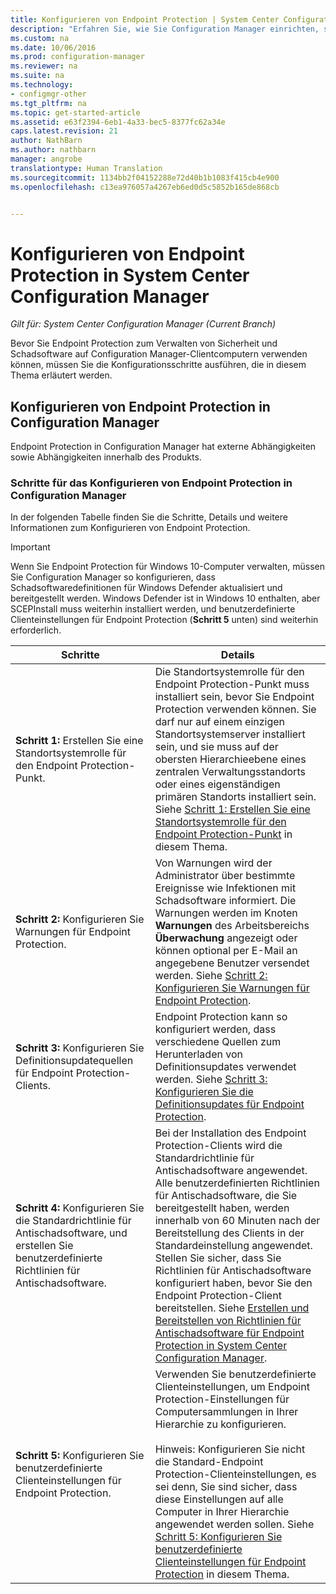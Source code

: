 ```yaml
---
title: Konfigurieren von Endpoint Protection | System Center Configuration Manager
description: "Erfahren Sie, wie Sie Configuration Manager einrichten, sodass Schadsoftwaredefinitionen für Windows Defender aktualisiert und verteilt werden."
ms.custom: na
ms.date: 10/06/2016
ms.prod: configuration-manager
ms.reviewer: na
ms.suite: na
ms.technology:
- configmgr-other
ms.tgt_pltfrm: na
ms.topic: get-started-article
ms.assetid: e63f2394-6eb1-4a33-bec5-8377fc62a34e
caps.latest.revision: 21
author: NathBarn
ms.author: nathbarn
manager: angrobe
translationtype: Human Translation
ms.sourcegitcommit: 1134bb2f04152288e72d40b1b1083f415cb4e900
ms.openlocfilehash: c13ea976057a4267eb6ed0d5c5852b165de868cb


---
```


# <a name="configure-endpoint-protection-in-system-center-configuration-manager"></a>Konfigurieren von Endpoint Protection in System Center Configuration Manager

*Gilt für: System Center Configuration Manager (Current Branch)*

Bevor Sie Endpoint Protection zum Verwalten von Sicherheit und Schadsoftware auf Configuration Manager-Clientcomputern verwenden können, müssen Sie die Konfigurationsschritte ausführen, die in diesem Thema erläutert werden.  

## <a name="how-to-configure-endpoint-protection-in-configuration-manager"></a>Konfigurieren von Endpoint Protection in Configuration Manager  
 Endpoint Protection in Configuration Manager hat externe Abhängigkeiten sowie Abhängigkeiten innerhalb des Produkts.  

### <a name="steps-to-configure-endpoint-protection-in-configuration-manager"></a>Schritte für das Konfigurieren von Endpoint Protection in Configuration Manager  
 In der folgenden Tabelle finden Sie die Schritte, Details und weitere Informationen zum Konfigurieren von Endpoint Protection.  

> [!IMPORTANT]  
>  Wenn Sie Endpoint Protection für Windows 10-Computer verwalten, müssen Sie Configuration Manager so konfigurieren, dass Schadsoftwaredefinitionen für Windows Defender aktualisiert und bereitgestellt werden. Windows Defender ist in Windows 10 enthalten, aber SCEPInstall muss weiterhin installiert werden, und benutzerdefinierte Clienteinstellungen für Endpoint Protection (**Schritt 5** unten) sind weiterhin erforderlich.  

|Schritte|Details|  
|-----------|-------------|  
|**Schritt 1:** Erstellen Sie eine Standortsystemrolle für den Endpoint Protection-Punkt.|Die Standortsystemrolle für den Endpoint Protection-Punkt muss installiert sein, bevor Sie Endpoint Protection verwenden können. Sie darf nur auf einem einzigen Standortsystemserver installiert sein, und sie muss auf der obersten Hierarchieebene eines zentralen Verwaltungsstandorts oder eines eigenständigen primären Standorts installiert sein. Siehe [Schritt 1: Erstellen Sie eine Standortsystemrolle für den Endpoint Protection-Punkt](../../protect/deploy-use/configure-endpoint-protection.md#BKMK_Step1) in diesem Thema.|  
|**Schritt 2:** Konfigurieren Sie Warnungen für Endpoint Protection.|Von Warnungen wird der Administrator über bestimmte Ereignisse wie Infektionen mit Schadsoftware informiert. Die Warnungen werden im Knoten **Warnungen** des Arbeitsbereichs **Überwachung** angezeigt oder können optional per E-Mail an angegebene Benutzer versendet werden. Siehe [Schritt 2: Konfigurieren Sie Warnungen für Endpoint Protection](../../protect/deploy-use/configure-endpoint-protection.md#BKMK_EPalerts).|  
|**Schritt 3:** Konfigurieren Sie Definitionsupdatequellen für Endpoint Protection-Clients.|Endpoint Protection kann so konfiguriert werden, dass verschiedene Quellen zum Herunterladen von Definitionsupdates verwendet werden. Siehe [Schritt 3: Konfigurieren Sie die Definitionsupdates für Endpoint Protection](../../protect/deploy-use/configure-endpoint-protection.md#BKMK_EPdefs).|  
|**Schritt 4:** Konfigurieren Sie die Standardrichtlinie für Antischadsoftware, und erstellen Sie benutzerdefinierte Richtlinien für Antischadsoftware.|Bei der Installation des Endpoint Protection-Clients wird die Standardrichtlinie für Antischadsoftware angewendet. Alle benutzerdefinierten Richtlinien für Antischadsoftware, die Sie bereitgestellt haben, werden innerhalb von 60 Minuten nach der Bereitstellung des Clients in der Standardeinstellung angewendet. Stellen Sie sicher, dass Sie Richtlinien für Antischadsoftware konfiguriert haben, bevor Sie den Endpoint Protection-Client bereitstellen. Siehe [Erstellen und Bereitstellen von Richtlinien für Antischadsoftware für Endpoint Protection in System Center Configuration Manager](../../protect/deploy-use/endpoint-antimalware-policies.md).|  
|**Schritt 5:** Konfigurieren Sie benutzerdefinierte Clienteinstellungen für Endpoint Protection.|Verwenden Sie benutzerdefinierte Clienteinstellungen, um Endpoint Protection-Einstellungen für Computersammlungen in Ihrer Hierarchie zu konfigurieren.<br /><br /> Hinweis: Konfigurieren Sie nicht die Standard-Endpoint Protection-Clienteinstellungen, es sei denn, Sie sind sicher, dass diese Einstellungen auf alle Computer in Ihrer Hierarchie angewendet werden sollen. Siehe [Schritt 5: Konfigurieren Sie benutzerdefinierte Clienteinstellungen für Endpoint Protection](../../protect/deploy-use/configure-endpoint-protection.md#BKMK_EPclient) in diesem Thema.|  



<!--HONumber=Nov16_HO1-->


